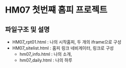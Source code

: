 # HM07 첫번쨰 홈피 프로젝트

## 파일구조 및 설명
- HM07_rpt01.html : 나의 시작홈피, 두 개의 iframe으로 구성
- HM07_sitelist.html : 홈피 링크 네비게이터, 링크로 구성
  - hm07_info.html : 나의 소개, 
  - hm07_daily.html : 나의 하루
